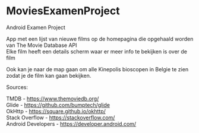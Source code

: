 # MoviesExamenProject

Android Examen Project

App met een lijst van nieuwe films op de homepagina die opgehaald worden van The Movie Database API  
Elke film heeft een details scherm waar er meer info te bekijken is over de film  
  
Ook kan je naar de map gaan om alle Kinepolis bioscopen in Belgie te zien zodat je de film kan gaan bekijken.  
  
  
Sources:  
  
TMDB - https://www.themoviedb.org/  
Glide - https://github.com/bumptech/glide  
OkHttp - https://square.github.io/okhttp/  
Stack Overflow - https://stackoverflow.com/  
Android Developers - https://developer.android.com/  
